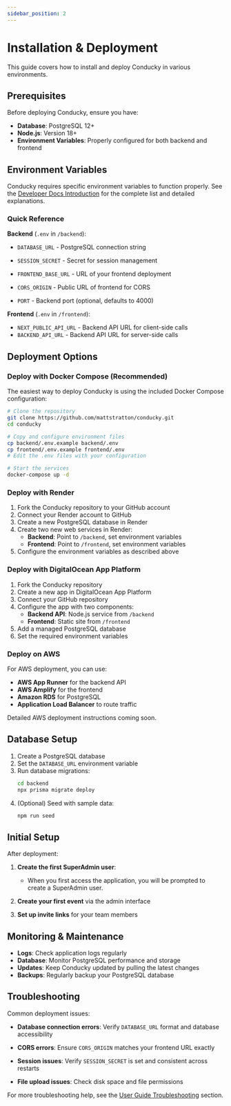 ```yaml
---
sidebar_position: 2
---
```


# Installation & Deployment

This guide covers how to install and deploy Conducky in various environments.

## Prerequisites

Before deploying Conducky, ensure you have:

- **Database**: PostgreSQL 12+ 
- **Node.js**: Version 18+ 
- **Environment Variables**: Properly configured for both backend and frontend

## Environment Variables

Conducky requires specific environment variables to function properly. See the [Developer Docs Introduction](../developer-docs/intro.md#environment-variables-standardized) for the complete list and detailed explanations.

### Quick Reference

**Backend** (`.env` in `/backend`):
- `DATABASE_URL` - PostgreSQL connection string
- `SESSION_SECRET` - Secret for session management
- `FRONTEND_BASE_URL` - URL of your frontend deployment
- `CORS_ORIGIN` - Public URL of frontend for CORS

- `PORT` - Backend port (optional, defaults to 4000)

**Frontend** (`.env` in `/frontend`):
- `NEXT_PUBLIC_API_URL` - Backend API URL for client-side calls
- `BACKEND_API_URL` - Backend API URL for server-side calls

## Deployment Options

### Deploy with Docker Compose (Recommended)

The easiest way to deploy Conducky is using the included Docker Compose configuration:

```bash
# Clone the repository
git clone https://github.com/mattstratton/conducky.git
cd conducky

# Copy and configure environment files
cp backend/.env.example backend/.env
cp frontend/.env.example frontend/.env
# Edit the .env files with your configuration

# Start the services
docker-compose up -d
```

### Deploy with Render

1. Fork the Conducky repository to your GitHub account
2. Connect your Render account to GitHub
3. Create a new PostgreSQL database in Render
4. Create two new web services in Render:
   - **Backend**: Point to `/backend`, set environment variables
   - **Frontend**: Point to `/frontend`, set environment variables
5. Configure the environment variables as described above

### Deploy with DigitalOcean App Platform

1. Fork the Conducky repository
2. Create a new app in DigitalOcean App Platform
3. Connect your GitHub repository
4. Configure the app with two components:
   - **Backend API**: Node.js service from `/backend`
   - **Frontend**: Static site from `/frontend` 
5. Add a managed PostgreSQL database
6. Set the required environment variables

### Deploy on AWS

For AWS deployment, you can use:

- **AWS App Runner** for the backend API
- **AWS Amplify** for the frontend
- **Amazon RDS** for PostgreSQL
- **Application Load Balancer** to route traffic

Detailed AWS deployment instructions coming soon.

## Database Setup

1. Create a PostgreSQL database
2. Set the `DATABASE_URL` environment variable
3. Run database migrations:
   ```bash
   cd backend
   npx prisma migrate deploy
   ```
4. (Optional) Seed with sample data:
   ```bash
   npm run seed
   ```

## Initial Setup

After deployment:

1. **Create the first SuperAdmin user**:
   - When you first access the application, you will be prompted to create a SuperAdmin user.

2. **Create your first event** via the admin interface

3. **Set up invite links** for your team members

## Monitoring & Maintenance

- **Logs**: Check application logs regularly
- **Database**: Monitor PostgreSQL performance and storage
- **Updates**: Keep Conducky updated by pulling the latest changes
- **Backups**: Regularly backup your PostgreSQL database

## Troubleshooting

Common deployment issues:

- **Database connection errors**: Verify `DATABASE_URL` format and database accessibility
- **CORS errors**: Ensure `CORS_ORIGIN` matches your frontend URL exactly
- **Session issues**: Verify `SESSION_SECRET` is set and consistent across restarts

- **File upload issues**: Check disk space and file permissions

For more troubleshooting help, see the [User Guide Troubleshooting](../user-guide/troubleshooting) section. 